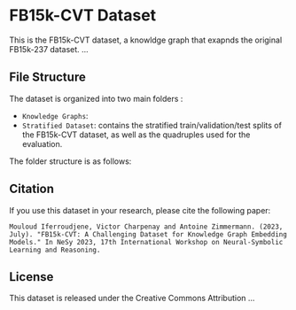 # FB15k-CVT Dataset

This is the FB15k-CVT dataset, a knowldge graph that exapnds the original FB15k-237 dataset.
...

## File Structure 

The dataset is organized into two main folders :

- `Knowledge Graphs`:
- `Stratified Dataset`: contains the stratified train/validation/test splits of the FB15k-CVT dataset, as well as the quadruples used for the evaluation.

The folder structure is as follows:


## Citation

If you use this dataset in your research, please cite the following paper:

```
Mouloud Iferroudjene, Victor Charpenay and Antoine Zimmermann. (2023, July). "FB15k-CVT: A Challenging Dataset for Knowledge Graph Embedding Models." In NeSy 2023, 17th International Workshop on Neural-Symbolic Learning and Reasoning.
```

## License

This dataset is released under the Creative Commons Attribution ...
